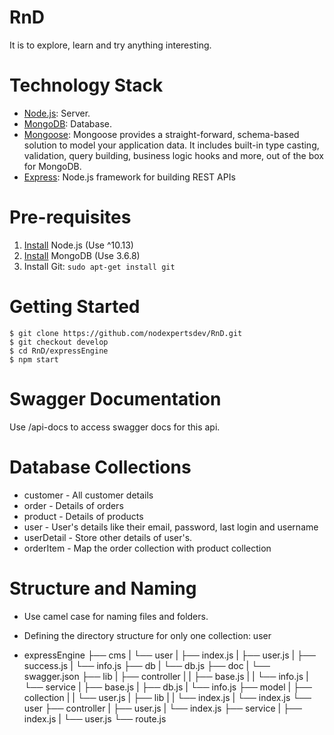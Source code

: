 # RnD
It is to explore, learn and try anything interesting.
# Technology Stack
 * [Node.js](https://nodejs.org): Server.
 * [MongoDB](https://docs.mongodb.com/): Database.
 * [Mongoose](http://mongoosejs.com/): Mongoose provides a straight-forward, schema-based solution to model your application data. It includes built-in type casting, validation, query building, business logic hooks and more, out of the box for MongoDB.
 * [Express](https://expressjs.com/): Node.js framework for building REST APIs

# Pre-requisites
1. [Install](https://nodejs.org/en/download/package-manager/#debian-and-ubuntu-based-linux-distributions) Node.js (Use ^10.13)
2. [Install](https://docs.mongodb.com/master/tutorial/install-mongodb-on-ubuntu/#using-deb-packages-recommended) MongoDB (Use 3.6.8)
3. Install Git: `sudo apt-get install git`

# Getting Started

    $ git clone https://github.com/nodexpertsdev/RnD.git
    $ git checkout develop
    $ cd RnD/expressEngine
    $ npm start

# Swagger Documentation
Use /api-docs to access swagger docs for this api.

# Database Collections
 * customer - All customer details
 * order - Details of orders
 * product - Details of products
 * user - User's details like their email, password, last login and username
 * userDetail - Store other details of user's.
 * orderItem - Map the order collection with product collection

# Structure and Naming
 * Use camel case for naming files and folders.
 * Defining the directory structure for only one collection: user

 * expressEngine
    ├── cms
    |   └── user
    |       ├── index.js
    |       ├── user.js
    |       ├── success.js
    |       └── info.js
    ├── db
    |   └── db.js
    ├── doc
    |   └── swagger.json
    ├── lib
    |   ├── controller
    |   |   ├── base.js
    |   |   └── info.js
    |   └── service
    |       ├── base.js
    |       ├── db.js
    |       └── info.js
    ├── model
    |   ├── collection
    |   |   └── user.js
    |   ├── lib
    |   |   └── index.js
    |   └── index.js
    └── user
        ├── controller
        |   ├── user.js
        |   └── index.js
        ├── service
        |   ├── index.js
        |   └── user.js
        └── route.js

